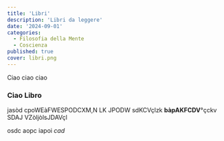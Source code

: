```yaml
---
title: 'Libri'
description: 'Libri da leggere'
date: '2024-09-01'
categories:
  - Filosofia della Mente
  - Coscienza
published: true
cover: libri.png
---
```


Ciao ciao ciao

### Ciao Libro

jasòd cpoWEàFWESPODCXM,N LK JPODW
sdKCVçlzk **bàpAKFCDV**°çckv
SDAJ VZòljòlsJDAVçl

osdc aopc iapoi _cad_
